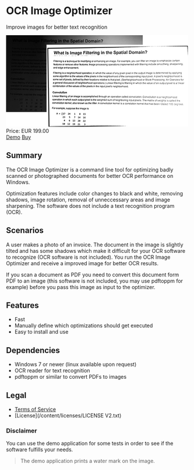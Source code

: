 # OCR Image Optimizer

Improve images for better text recognition

<div class="splash">
    <img alt="Splash" src="/content/solutions/finished/OCRImageOptimizer/img/OCRImageOptimizer_splash.png">
    <div class="price">Price: EUR 199.00</div>
    <div class="purchase">
        <a class="button" rel="download" type="application/zip" href="/api/download?key=<?= \urlencode('T0NSSW1hZ2VPcHRpbWl6ZXJBcHBfRGVtbw=='); ?>">Demo</a>
        <a class="button" href="#">Buy</a>
    </div>
</div>

## Summary

The OCR Image Optimizer is a command line tool for optimizing badly scanned or photographed documents for better OCR performance on Windows.

Optimization features include color changes to black and white, removing shadows, image rotation, removal of unneccessary areas and image sharpening. The software does not include a text recognition program (OCR).

## Scenarios

A user makes a photo of an invoice. The document in the image is slightly tilted and has some shadows which make it difficult for your OCR software to recognize (OCR software is not included). You run the OCR Image Optimizer and receive a improved image for better OCR results.

If you scan a document as PDF you need to convert this document form PDF to an image (this software is not included, you may use pdftoppm for example) before you pass this image as input to the optimizer.

## Features

* Fast
* Manually define which optimizations should get executed
* Easy to install and use

## Dependencies

* Windows 7 or newer (linux available upon request)
* OCR reader for text recognition
* pdftoppm or similar to convert PDFs to images

## Legal

* [Terms of Service](/en/terms)
* [License](/content/licenses/LICENSE V2.txt)

### Disclaimer

You can use the demo application for some tests in order to see if the software fulfills your needs.

> The demo application prints a water mark on the image.
